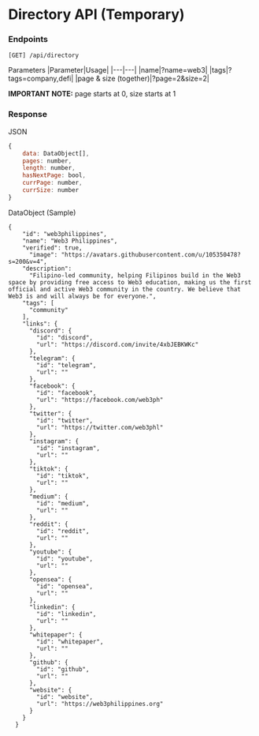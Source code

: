 # Directory API (Temporary)

### Endpoints

`[GET] /api/directory`

Parameters
|Parameter|Usage|
|---|---|
|name|?name=web3|
|tags|?tags=company,defi|
|page & size (together)|?page=2&size=2|

**IMPORTANT NOTE:** page starts at 0, size starts at 1

### Response

JSON

```javascript
{
	data: DataObject[],
	pages: number,
	length: number,
	hasNextPage: bool,
	currPage: number,
	currSize: number
}
```

DataObject (Sample)

```
{
    "id": "web3philippines",
    "name": "Web3 Philippines",
    "verified": true,
	  "image": "https://avatars.githubusercontent.com/u/105350478?s=200&v=4",
    "description":
      "Filipino-led community, helping Filipinos build in the Web3 space by providing free access to Web3 education, making us the first official and active Web3 community in the country. We believe that Web3 is and will always be for everyone.",
    "tags": [
      "community"
    ],
    "links": {
      "discord": {
        "id": "discord",
        "url": "https://discord.com/invite/4xbJEBKWKc"
      },
      "telegram": {
        "id": "telegram",
        "url": ""
      },
      "facebook": {
        "id": "facebook",
        "url": "https://facebook.com/web3ph"
      },
      "twitter": {
        "id": "twitter",
        "url": "https://twitter.com/web3phl"
      },
      "instagram": {
        "id": "instagram",
        "url": ""
      },
      "tiktok": {
        "id": "tiktok",
        "url": ""
      },
      "medium": {
        "id": "medium",
        "url": ""
      },
      "reddit": {
        "id": "reddit",
        "url": ""
      },
      "youtube": {
        "id": "youtube",
        "url": ""
      },
      "opensea": {
        "id": "opensea",
        "url": ""
      },
      "linkedin": {
        "id": "linkedin",
        "url": ""
      },      
      "whitepaper": {
        "id": "whitepaper",
        "url": ""
      },
      "github": {
        "id": "github",
        "url": ""
      },
      "website": {
        "id": "website",
        "url": "https://web3philippines.org"
      }
    }
  }
```